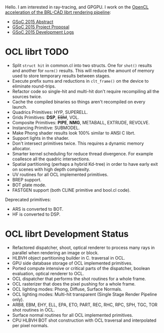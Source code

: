 Hello. I am interested in ray-tracing, and GPGPU. I work on the [OpenCL
acceleration of the BRL-CAD librt rendering
pipeline](Vasco.costa/GSoC15/logs.md):

-   [GSoC 2015 Abstract](https://www.google-melange.com/gsoc/project/details/google/gsoc2015/vasc/5657382461898752)
-   [GSoC 2015 Project Proposal](Vasco.costa/GSoC15/proposal.md)
-   [GSoC 2015 Development Logs](Vasco.costa/GSoC15/logs.md)

# OCL librt TODO

-   Split `struct hit` in common.cl into two structs. One for `shot()`
    results and another for `norm()` results. This will reduce the
    amount of memory used to store temporary results between stages.
-   Execute prefix sums and reductions in `clt_frame()` on the device to
    eliminate round-trips.
-   Refactor code so single-hit and multi-hit don't require recompiling
    all the sources twice.
-   Cache the compiled binaries so things aren't recompiled on every
    launch.
-   Quadrics Primitives: HYP, SUPERELL.
-   Grids Primitives: **DSP**, <s>EBM</s>, VOL.
-   Composite Primitives: **PIPE**, **NMG**, METABALL, EXTRUDE, REVOLVE.
-   Instancing Primitive: SUBMODEL.
-   Make Phong shader results look 100% similar to ANSI C librt.
-   Support lights in the shader.
-   Don't intersect primitives twice. This requires a dynamic memory
    allocator.
-   Smarter kernel scheduling for reduce thread divergence. For example
    coallesce all the quadric intersections.
-   Spatial partitioning (perhaps a hybrid Kd-tree) in order to have
    early exit on scenes with high depth complexity.
-   UV routines for all OCL implemented primitives.
-   BREP support.
-   BOT plate mode.
-   FASTGEN support (both CLINE primitive and bool.cl code).

Deprecated primitives:

-   ARS is converted to BOT.
-   HF is converted to DSP.

# OCL librt Development Status

-   Refactored dispatcher, shoot, optical renderer to process many rays
    in parallel when rendering an image or block.
-   HLBVH object partitioning builder in C. traversal in OCL.
-   GPU side database storage of OCL implemented primitives.
-   Ported compute intensive or critical parts of the dispatcher,
    boolean evaluation, optical renderer to OCL.
-   OCL dispatcher that performs the shot routines for a whole frame.
-   OCL rasterizer that does the pixel pushing for a whole frame.
-   OCL lighting modes: Phong, Diffuse, Surface Normals.
-   OCL lighting modes: Multi-hit transparent (Single Stage Render
    Pipeline only).
-   ARB8, EBM, EHY, ELL, EPA, ETO, PART, REC, RHC, RPC, SPH, TGC, TOR
    shot routines in OCL.
-   Surface normal routines for all OCL implemented primitives.
-   CPU HLBVH BOT shot construction with OCL traversal and interpolated
    per pixel normals.
